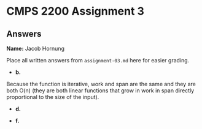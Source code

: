 # CMPS 2200 Assignment 3
## Answers

**Name:** Jacob Hornung


Place all written answers from `assignment-03.md` here for easier grading.


- **b.**

Because the function is iterative, work and span are the same and they are both O(n) (they are both linear functions that grow in work in span directly proportional to the size of the input).

- **d.**





- **f.**
